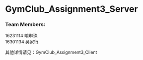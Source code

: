 # GymClub_Assignment3_Server
### Team Members:        
16231114 喻琳珠    
16301134 吴家行   

其他详情请见：GymClub_Assignment3_Client
